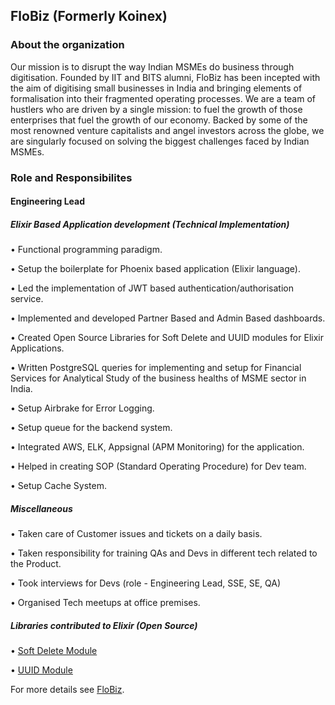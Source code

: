 ## FloBiz (Formerly Koinex)

### About the organization

Our mission is to disrupt the way Indian MSMEs do business through digitisation. Founded by IIT and BITS alumni, FloBiz has been incepted with the aim of digitising small businesses in India and bringing elements of formalisation into their fragmented operating processes. We are a team of hustlers who are driven by a single mission: to fuel the growth of those enterprises that fuel the growth of our economy. Backed by some of the most renowned venture capitalists and angel investors across the globe, we are singularly focused on solving the biggest challenges faced by Indian MSMEs.

### Role and Responsibilites

#### Engineering Lead


##### Elixir Based Application development (Technical Implementation)

• Functional programming paradigm.

• Setup the boilerplate for Phoenix based application (Elixir language).

• Led the implementation of JWT based authentication/authorisation service.

• Implemented and developed Partner Based and Admin Based dashboards.

• Created Open Source Libraries for Soft Delete and UUID modules for Elixir Applications.

• Written PostgreSQL queries for implementing and setup for Financial Services for Analytical Study of the business healths of MSME sector in India.

• Setup Airbrake for Error Logging.

• Setup queue for the backend system.

• Integrated AWS, ELK, Appsignal (APM Monitoring) for the application.

• Helped in creating SOP (Standard Operating Procedure) for Dev team.

• Setup Cache System.


##### Miscellaneous

• Taken care of Customer issues and tickets on a daily basis.

• Taken responsibility for training QAs and Devs in different tech related to the Product.

• Took interviews for Devs (role - Engineering Lead, SSE, SE, QA)

• Organised Tech meetups at office premises.


##### Libraries contributed to Elixir (Open Source)

• [Soft Delete Module](https://hex.pm/packages/soft_delete_helper_module)

• [UUID Module](https://hex.pm/packages/uuid_helper_module)


For more details see [FloBiz](https://flobiz.in).

